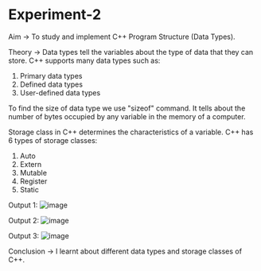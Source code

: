 # Experiment-2

Aim -> To study and implement C++ Program Structure (Data Types).

Theory -> Data types tell the variables about the type of data that they can store.
C++ supports many data types such as: 
1. Primary data types
2. Defined data types
3. User-defined data types

To find the size of data type we use "sizeof" command. It tells about the number of bytes occupied by any variable in the memory of a computer.

Storage class in C++ determines the characteristics of a variable.
C++ has 6 types of storage classes: 
1. Auto
2. Extern
3. Mutable
4. Register
5. Static

Output 1:
![image](https://github.com/user-attachments/assets/ac668922-8829-463b-a205-0058032977ba)

Output 2:
![image](https://github.com/user-attachments/assets/925badf7-1aea-4da1-9e90-b7db44002104)

Output 3:
![image](https://github.com/user-attachments/assets/6a6230fb-b327-4135-832c-5e01070477cb)

Conclusion -> I learnt about different data types and storage classes of C++.

